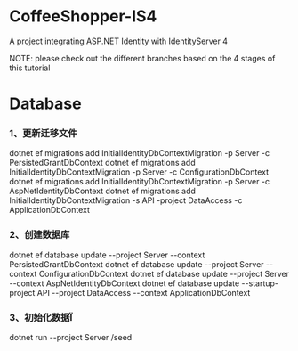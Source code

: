 # CoffeeShopper-IS4
A project integrating ASP.NET Identity with IdentityServer 4

NOTE: please check out the different branches based on the 4 stages of this tutorial


# Database

### 1、更新迁移文件
dotnet ef migrations add InitialIdentityDbContextMigration -p Server -c PersistedGrantDbContext
dotnet ef migrations add InitialIdentityDbContextMigration -p Server -c ConfigurationDbContext
dotnet ef migrations add InitialIdentityDbContextMigration -p Server -c AspNetIdentityDbContext
dotnet ef migrations add InitialIdentityDbContextMigration -s API -project DataAccess -c ApplicationDbContext

### 2、创建数据库
dotnet ef database update --project Server --context PersistedGrantDbContext
dotnet ef database update --project Server --context ConfigurationDbContext
dotnet ef database update --project Server --context AspNetIdentityDbContext
dotnet ef database update --startup-project API --project DataAccess --context ApplicationDbContext

### 3、初始化数据Ï
dotnet run --project Server /seed